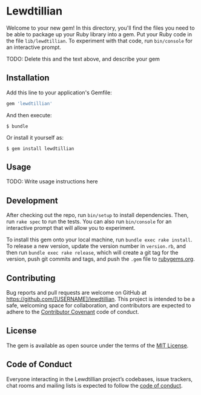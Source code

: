 # Lewdtillian

Welcome to your new gem! In this directory, you'll find the files you need to be able to package up your Ruby library into a gem. Put your Ruby code in the file `lib/lewdtillian`. To experiment with that code, run `bin/console` for an interactive prompt.

TODO: Delete this and the text above, and describe your gem

## Installation

Add this line to your application's Gemfile:

```ruby
gem 'lewdtillian'
```

And then execute:

    $ bundle

Or install it yourself as:

    $ gem install lewdtillian

## Usage

TODO: Write usage instructions here

## Development

After checking out the repo, run `bin/setup` to install dependencies. Then, run `rake spec` to run the tests. You can also run `bin/console` for an interactive prompt that will allow you to experiment.

To install this gem onto your local machine, run `bundle exec rake install`. To release a new version, update the version number in `version.rb`, and then run `bundle exec rake release`, which will create a git tag for the version, push git commits and tags, and push the `.gem` file to [rubygems.org](https://rubygems.org).

## Contributing

Bug reports and pull requests are welcome on GitHub at https://github.com/[USERNAME]/lewdtillian. This project is intended to be a safe, welcoming space for collaboration, and contributors are expected to adhere to the [Contributor Covenant](http://contributor-covenant.org) code of conduct.

## License

The gem is available as open source under the terms of the [MIT License](https://opensource.org/licenses/MIT).

## Code of Conduct

Everyone interacting in the Lewdtillian project’s codebases, issue trackers, chat rooms and mailing lists is expected to follow the [code of conduct](https://github.com/[USERNAME]/lewdtillian/blob/master/CODE_OF_CONDUCT.md).

